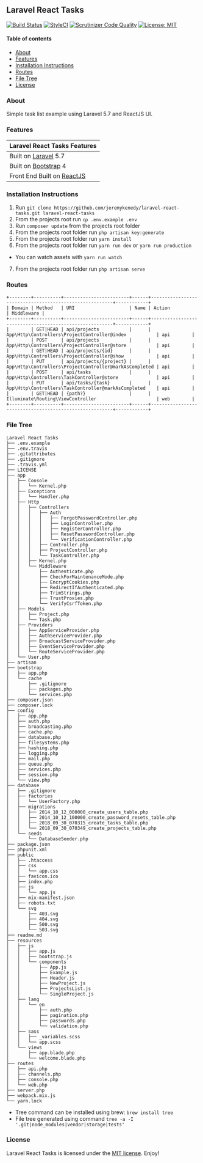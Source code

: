 ## Laravel React Tasks

[![Build Status](https://travis-ci.com/jeremykenedy/laravel-react-tasks.svg?branch=master)](https://travis-ci.com/jeremykenedy/laravel-react-tasks)
[![StyleCI](https://github.styleci.io/repos/151041710/shield?branch=master)](https://github.styleci.io/repos/151041710)
[![Scrutinizer Code Quality](https://scrutinizer-ci.com/g/jeremykenedy/laravel-react-tasks/badges/quality-score.png?b=master)](https://scrutinizer-ci.com/g/jeremykenedy/laravel-react-tasks/?branch=master)
[![License: MIT](https://img.shields.io/badge/License-MIT-yellow.svg)](https://opensource.org/licenses/MIT)

#### Table of contents
- [About](#about)
- [Features](#features)
- [Installation Instructions](#installation-instructions)
- [Routes](#routes)
- [File Tree](#file-tree)
- [License](#license)

### About
Simple task list example using Laravel 5.7 and ReactJS UI.

### Features
| Laravel React Tasks Features |
| :------------ |
|Built on [Laravel](http://laravel.com/) 5.7|
|Built on [Bootstrap](https://getbootstrap.com/) 4|
|Front End Built on [ReactJS](https://reactjs.org/)|

### Installation Instructions
1. Run `git clone https://github.com/jeremykenedy/laravel-react-tasks.git laravel-react-tasks`
2. From the projects root run `cp .env.example .env`
3. Run `composer update` from the projects root folder
4. From the projects root folder run `php artisan key:generate`
5. From the projects root folder run `yarn install`
6. From the projects root folder run `yarn run dev` or `yarn run production`
  * You can watch assets with `yarn run watch`
7. From the projects root folder run `php artisan serve`

### Routes

```
+--------+----------+------------------------+------+--------------------------------------------------------+------------+
| Domain | Method   | URI                    | Name | Action                                                 | Middleware |
+--------+----------+------------------------+------+--------------------------------------------------------+------------+
|        | GET|HEAD | api/projects           |      | App\Http\Controllers\ProjectController@index           | api        |
|        | POST     | api/projects           |      | App\Http\Controllers\ProjectController@store           | api        |
|        | GET|HEAD | api/projects/{id}      |      | App\Http\Controllers\ProjectController@show            | api        |
|        | PUT      | api/projects/{project} |      | App\Http\Controllers\ProjectController@markAsCompleted | api        |
|        | POST     | api/tasks              |      | App\Http\Controllers\TaskController@store              | api        |
|        | PUT      | api/tasks/{task}       |      | App\Http\Controllers\TaskController@markAsCompleted    | api        |
|        | GET|HEAD | {path?}                |      | Illuminate\Routing\ViewController                      | web        |
+--------+----------+------------------------+------+--------------------------------------------------------+------------+
```

### File Tree

```
Laravel React Tasks
├── .env.example
├── .env.travis
├── .gitattributes
├── .gitignore
├── .travis.yml
├── LICENSE
├── app
│   ├── Console
│   │   └── Kernel.php
│   ├── Exceptions
│   │   └── Handler.php
│   ├── Http
│   │   ├── Controllers
│   │   │   ├── Auth
│   │   │   │   ├── ForgotPasswordController.php
│   │   │   │   ├── LoginController.php
│   │   │   │   ├── RegisterController.php
│   │   │   │   ├── ResetPasswordController.php
│   │   │   │   └── VerificationController.php
│   │   │   ├── Controller.php
│   │   │   ├── ProjectController.php
│   │   │   └── TaskController.php
│   │   ├── Kernel.php
│   │   └── Middleware
│   │       ├── Authenticate.php
│   │       ├── CheckForMaintenanceMode.php
│   │       ├── EncryptCookies.php
│   │       ├── RedirectIfAuthenticated.php
│   │       ├── TrimStrings.php
│   │       ├── TrustProxies.php
│   │       └── VerifyCsrfToken.php
│   ├── Models
│   │   ├── Project.php
│   │   └── Task.php
│   ├── Providers
│   │   ├── AppServiceProvider.php
│   │   ├── AuthServiceProvider.php
│   │   ├── BroadcastServiceProvider.php
│   │   ├── EventServiceProvider.php
│   │   └── RouteServiceProvider.php
│   └── User.php
├── artisan
├── bootstrap
│   ├── app.php
│   └── cache
│       ├── .gitignore
│       ├── packages.php
│       └── services.php
├── composer.json
├── composer.lock
├── config
│   ├── app.php
│   ├── auth.php
│   ├── broadcasting.php
│   ├── cache.php
│   ├── database.php
│   ├── filesystems.php
│   ├── hashing.php
│   ├── logging.php
│   ├── mail.php
│   ├── queue.php
│   ├── services.php
│   ├── session.php
│   └── view.php
├── database
│   ├── .gitignore
│   ├── factories
│   │   └── UserFactory.php
│   ├── migrations
│   │   ├── 2014_10_12_000000_create_users_table.php
│   │   ├── 2014_10_12_100000_create_password_resets_table.php
│   │   ├── 2018_09_30_070315_create_tasks_table.php
│   │   └── 2018_09_30_070349_create_projects_table.php
│   └── seeds
│       └── DatabaseSeeder.php
├── package.json
├── phpunit.xml
├── public
│   ├── .htaccess
│   ├── css
│   │   └── app.css
│   ├── favicon.ico
│   ├── index.php
│   ├── js
│   │   └── app.js
│   ├── mix-manifest.json
│   ├── robots.txt
│   └── svg
│       ├── 403.svg
│       ├── 404.svg
│       ├── 500.svg
│       └── 503.svg
├── readme.md
├── resources
│   ├── js
│   │   ├── app.js
│   │   ├── bootstrap.js
│   │   └── components
│   │       ├── App.js
│   │       ├── Example.js
│   │       ├── Header.js
│   │       ├── NewProject.js
│   │       ├── ProjectsList.js
│   │       └── SingleProject.js
│   ├── lang
│   │   └── en
│   │       ├── auth.php
│   │       ├── pagination.php
│   │       ├── passwords.php
│   │       └── validation.php
│   ├── sass
│   │   ├── _variables.scss
│   │   └── app.scss
│   └── views
│       ├── app.blade.php
│       └── welcome.blade.php
├── routes
│   ├── api.php
│   ├── channels.php
│   ├── console.php
│   └── web.php
├── server.php
├── webpack.mix.js
└── yarn.lock
```

* Tree command can be installed using brew: `brew install tree`
* File tree generated using command `tree -a -I '.git|node_modules|vendor|storage|tests'`

### License
Laravel React Tasks is licensed under the [MIT license](https://opensource.org/licenses/MIT). Enjoy!
